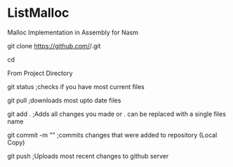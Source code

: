 ListMalloc
==========

Malloc Implementation in Assembly for Nasm

git clone https://github.com/<Username>/<repositoryname>.git

cd <respositoryname>

From Project Directory

git status   ;checks if you have most current files

git pull     ;downloads most upto date files

git add .    ;Adds all changes you made or .  can be replaced with a single files name

git commit -m "<your comment here>"   ;commits changes that were added to repository (Local Copy)

git push     ;Uploads most recent changes to github server
